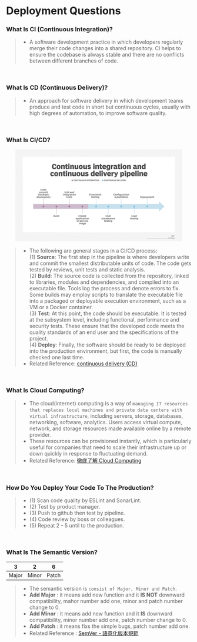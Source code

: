 # Deployment Questions

### **What Is CI (Continuous Integration)?**
> - A software development practice in which developers regularly merge their code changes into a shared repository. CI helps to ensure the codebase is always stable and there are no conflicts between different branches of code.

<br/>

### **What Is CD (Continuous Delivery)?**
> - An approach for software delivery in which development teams produce and test code in short but continuous cycles, usually with high degrees of automation, to improve software quality. 

<br/>


### **What Is CI/CD?**

<p align="center">
    <img src="img/itops-cicd_pipeline.png" alt="itops-cicd_pipeline.png" title="itops-cicd_pipeline.png" width="90%">
</p>

> - The following are general stages in a CI/CD process: <br/>
> (1) **Source**: The first step in the pipeline is where developers write and commit the smallest distributable units of code. The code gets tested by reviews, unit tests and static analysis. <br/>
> (2) **Build**: The source code is collected from the repository, linked to libraries, modules and dependencies, and compiled into an executable file. Tools log the process and denote errors to fix. Some builds may employ scripts to translate the executable file into a packaged or deployable execution environment, such as a VM or a Docker container. <br/>
> (3) **Test**: At this point, the code should be executable. It is tested at the subsystem level, including functional, performance and security tests. These ensure that the developed code meets the quality standards of an end user and the specifications of the project.  <br/>
> (4) **Deploy**: Finally, the software should be ready to be deployed into the production environment, but first, the code is manually checked one last time. <br/>
> - Related Reference: [continuous delivery (CD)](https://www.techtarget.com/searchitoperations/definition/continuous-delivery-CD)

<br/>



### **What Is Cloud Computing?**
> - The cloud(internet) computing is a way of `managing IT resources that replaces local machines and private data centers with virtual infrastructure`, including servers, storage, databases, networking, software, analytics. Users access virtual compute, network, and storage resources made available online by a remote provider. 
> - These resources can be provisioned instantly, which is particularly useful for companies that need to scale their infrastructure up or down quickly in response to fluctuating demand.
> - Related Reference: [徹底了解 Cloud Computing](https://www.ithome.com.tw/article/93006)

<br/>


### **How Do You Deploy Your Code To The Production?**
> - (1) Scan code quality by ESLint and SonarLint.
> - (2) Test by product manager.
> - (3) Push to github then test by pipeline.
> - (4) Code review by boss or colleagues.
> - (5) Repeat 2 - 5 until to the production.

<br/>


### **What Is The Semantic Version?**

| 3 | 2 | 6 | 
|---|---|---|
| Major | Minor | Patch  |


> - The semantic version is `consist of Major, Minor and Patch`.
> - **Add Major** : it means add new function and it **IS NOT** downward compatibility, mahor number add one, minor and patch number change to 0.
> - **Add Minor** : it means add new function and it **IS** downward compatibility, minor number add one, patch number change to 0.
> - **Add Patch** : it means fixs the simple bugs, patch number add one.
> - Related Reference : [SemVer - 語意化版本規範](https://www.eebreakdown.com/2016/09/semver.html)

<br/>


